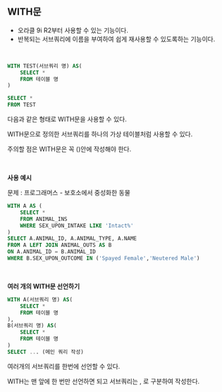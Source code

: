 ## WITH문

* 오라클 9i R2부터 사용할 수 있는 기능이다.
* 반복되는 서브쿼리에 이름을 부여하여 쉽게 재사용할 수 있도록하는 기능이다.

<BR>

```sql
WITH TEST(서브쿼리 명) AS(
    SELECT *
    FROM 테이블 명
)

SELECT *
FROM TEST
```
다음과 같은 형태로 WITH문을 사용할 수 있다.

WITH문으로 정의한 서브쿼리를 하나의 가상 테이블처럼 사용할 수 있다.

주의할 점은 WITH문은 꼭 ()안에 작성해야 한다.

<BR>

__사용 예시__

문제 : 프로그래머스 - 보호소에서 중성화한 동물

```sql
WITH A AS (
    SELECT * 
    FROM ANIMAL_INS
    WHERE SEX_UPON_INTAKE LIKE 'Intact%'
)
SELECT A.ANIMAL_ID, A.ANIMAL_TYPE, A.NAME
FROM A LEFT JOIN ANIMAL_OUTS AS B
ON A.ANIMAL_ID = B.ANIMAL_ID
WHERE B.SEX_UPON_OUTCOME IN ('Spayed Female','Neutered Male')
```

<BR>

__여러 개의 WITH문 선언하기__

```sql
WITH A(서브쿼리 명) AS(
    SELECT *
    FROM 테이블 명
),
B(서브쿼리 명) AS(
    SELECT *
    FROM 테이블 명
)
SELECT ... (메인 쿼리 작성)
```
여러개의 서브쿼리를 한번에 선언할 수 있다.

WITH는 맨 앞에 한 번만 선언하면 되고 서브쿼리는 , 로 구분하여 작성한다.

